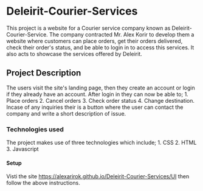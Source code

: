 # Deleirit-Courier-Services
This project is a website for a Courier service company known as Deleirit-Courier-Service. The company contracted Mr. Alex Korir to develop them a website where customers can place orders, get their orders delivered, check their order's status, and be able to login in to access this services. It also acts to showcase the services offered by Deleirit.

## Project Description
The users visit the site's landing page, then they create an account or login if they already have an account. After login in they can now be able to;
        1. Place orders
        2. Cancel orders
        3. Check order status
        4. Change destination.
Incase of any inquiries their is a button where the user can contact the company and write a short description of issue.

### Technologies used
The project makes use of three technologies which include;
        1. CSS
        2. HTML
        3. Javascript

#### Setup
Visti the site https://alexarirok.github.io/Deleirit-Courier-Services/UI then follow the above instructions.